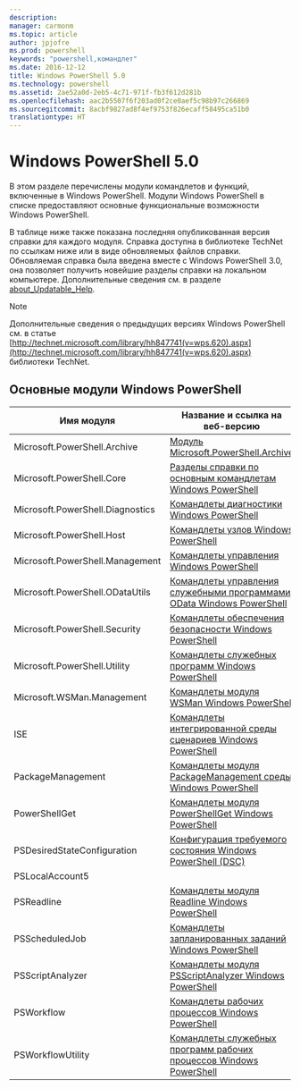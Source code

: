 ```yaml
---
description: 
manager: carmonm
ms.topic: article
author: jpjofre
ms.prod: powershell
keywords: "powershell,командлет"
ms.date: 2016-12-12
title: Windows PowerShell 5.0
ms.technology: powershell
ms.assetid: 2ae52a0d-2eb5-4c71-971f-fb3f612d281b
ms.openlocfilehash: aac2b5507f6f203ad0f2ce0aef5c98b97c266869
ms.sourcegitcommit: 8acbf9827ad8f4ef9753f826ecaff58495ca51b0
translationtype: HT
---
```

# <a name="windows-powershell-50"></a>Windows PowerShell 5.0
В этом разделе перечислены модули командлетов и функций, включенные в Windows PowerShell. Модули Windows PowerShell в списке предоставляют основные функциональные возможности Windows PowerShell.

В таблице ниже также показана последняя опубликованная версия справки для каждого модуля. Справка доступна в библиотеке TechNet по ссылкам ниже или в виде обновляемых файлов справки. Обновляемая справка была введена вместе с Windows PowerShell 3.0, она позволяет получить новейшие разделы справки на локальном компьютере. Дополнительные сведения см. в разделе [about_Updatable_Help](http://technet.microsoft.com/library/hh847735.aspx).

> [!NOTE]
> Дополнительные сведения о предыдущих версиях Windows PowerShell см. в статье [http://technet.microsoft.com/library/hh847741(v=wps.620).aspx](http://technet.microsoft.com/library/hh847741(v=wps.620).aspx) библиотеки TechNet.

## <a name="windows-powershell-core-modules"></a>Основные модули Windows PowerShell

|Имя модуля|Название и ссылка на веб-версию|Последняя версия|
|---------------|---------------------------------|------------------|
|Microsoft.PowerShell.Archive|[Модуль Microsoft.PowerShell.Archive](Microsoft.PowerShell.Archive-Module.md)|5.0.1.0|
|Microsoft.PowerShell.Core|[Разделы справки по основным командлетам Windows PowerShell](https://technet.microsoft.com/en-us/library/416b758e-e714-407f-bb6e-4d4e9112be95)|5.0.1.0|
|Microsoft.PowerShell.Diagnostics|[Командлеты диагностики Windows PowerShell](http://technet.microsoft.com/library/792C093D-2DAA-4A9D-96CF-A30A9A9595B4)|5.0.1.0|
|Microsoft.PowerShell.Host|[Командлеты узлов Windows PowerShell](http://technet.microsoft.com/library/E1957183-3E3C-481F-B604-F58550D42C4C)|5.0.1.0|
|Microsoft.PowerShell.Management|[Командлеты управления Windows PowerShell](http://technet.microsoft.com/library/A7DCE904-3284-4CBD-8AF4-9B660E0F8CF4)|5.0.1.0|
|Microsoft.PowerShell.ODataUtils|[Командлеты управления служебными программами OData Windows PowerShell](http://technet.microsoft.com/library/dn818911(v=wps.640).aspx)|5.0.1.0|
|Microsoft.PowerShell.Security|[Командлеты обеспечения безопасности Windows PowerShell](http://technet.microsoft.com/library/3D94A738-3A83-4BD3-8937-E518890D576F)|5.0.1.0|
|Microsoft.PowerShell.Utility|[Командлеты служебных программ Windows PowerShell](http://technet.microsoft.com/library/E5764DA6-8961-4320-B733-F460F3E6F730)|5.0.1.0|
|Microsoft.WSMan.Management|[Командлеты модуля WSMan Windows PowerShell](http://technet.microsoft.com/library/F0905869-019D-42B5-94FE-6457A182BA57)|5.0.1.0|
|ISE|[Командлеты интегрированной среды сценариев Windows PowerShell](http://technet.microsoft.com/library/7F6F1CD2-2409-47C0-8BED-72FFC88DE104)|5.0.1.0|
|PackageManagement|[Командлеты модуля PackageManagement среды Windows PowerShell](http://technet.microsoft.com/library/dn890951.aspx)|5.0.1.0|
|PowerShellGet|[Командлеты модуля PowerShellGet Windows PowerShell](http://technet.microsoft.com/library/dn835097.aspx)|5.0.1.0|
|PSDesiredStateConfiguration|[Конфигурация требуемого состояния Windows PowerShell (DSC)](https://technet.microsoft.com/en-US/library/dn521624.aspx)|5.0.1.0|
|PSLocalAccount5||5.0.1.0|
|PSReadline|[Командлеты модуля Readline Windows PowerShell](https://technet.microsoft.com/en-US/library/mt560330)|5.0.1.0|
|PSScheduledJob|[Командлеты запланированных заданий Windows PowerShell](http://technet.microsoft.com/library/DE2215F0-B525-4F65-A059-480B786C6B11)|5.0.1.0|
|PSScriptAnalyzer|[Командлеты модуля PSScriptAnalyzer Windows PowerShell](http://technet.microsoft.com/library/dn927161.aspx)|5.0.1.0|
|PSWorkflow|[Командлеты рабочих процессов Windows PowerShell](http://technet.microsoft.com/library/A6B6D03A-6FDF-478A-B08A-0C145AB690BD)|5.0.1.0|
|PSWorkflowUtility|[Командлеты служебных программ рабочих процессов Windows PowerShell](http://technet.microsoft.com/library/D33B1B65-7140-431C-9A70-F768D025074A)|5.0.1.0|

